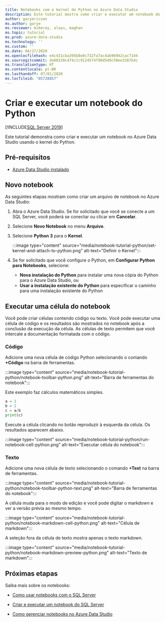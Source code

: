 ```yaml
---
title: Notebooks com o kernel do Python no Azure Data Studio
description: Este tutorial mostra como criar e executar um notebook do Python.
author: garyericson
ms.author: garye
ms.reviewer: mikeray, alayu, maghan
ms.topic: tutorial
ms.prod: azure-data-studio
ms.technology: ''
ms.custom: ''
ms.date: 04/27/2020
ms.openlocfilehash: e4c431cba395b8e0c732fa7ac4ab96942cac7144
ms.sourcegitcommit: da88320c474c1c9124574f90d549c50ee3387b4c
ms.translationtype: HT
ms.contentlocale: pt-BR
ms.lasthandoff: 07/01/2020
ms.locfileid: "85728857"
---
```

# <a name="create-and-run-a-python-notebook"></a>Criar e executar um notebook do Python

[!INCLUDE[SQL Server 2019](../includes/applies-to-version/sqlserver2019.md)]

Este tutorial demonstra como criar e executar um notebook no Azure Data Studio usando o kernel do Python.

## <a name="prerequisites"></a>Pré-requisitos

- [Azure Data Studio instalado](download-azure-data-studio.md)

## <a name="new-notebook"></a>Novo notebook

As seguintes etapas mostram como criar um arquivo de notebook no Azure Data Studio:

1. Abra o Azure Data Studio. Se for solicitado que você se conecte a um SQL Server, você poderá se conectar ou clicar em **Cancelar**.

1. Selecione **Novo Notebook** no menu **Arquivo**.

1. Selecione **Python 3** para o **Kernel**.

   :::image type="content" source="media/notebook-tutorial-python/set-kernel-and-attach-to-python.png" alt-text="Definir o Kernel":::

1. Se for solicitado que você configure o Python, em **Configurar Python para Notebooks**, selecione:

   - **Nova instalação do Python** para instalar uma nova cópia do Python para o Azure Data Studio, ou
   - **Usar a instalação existente do Python** para especificar o caminho para uma instalação existente do Python

## <a name="run-a-notebook-cell"></a>Executar uma célula do notebook

Você pode criar células contendo código ou texto. Você pode executar uma célula de código e os resultados são mostrados no notebook após a conclusão da execução da célula. As células de texto permitem que você intercale a documentação formatada com o código.

### <a name="code"></a>Código

Adicione uma nova célula de código Python selecionando o comando **+Código** na barra de ferramentas.

:::image type="content" source="media/notebook-tutorial-python/notebook-toolbar-python.png" alt-text="Barra de ferramentas do notebook":::

Este exemplo faz cálculos matemáticos simples.

```python
a = 1
b = 2
c = a/b
print(c)
```
Execute a célula clicando no botão reproduzir à esquerda da célula. Os resultados aparecem abaixo.

:::image type="content" source="media/notebook-tutorial-python/run-notebook-cell-python.png" alt-text="Executar célula do notebook":::

### <a name="text"></a>Texto

Adicione uma nova célula de texto selecionando o comando **+Text** na barra de ferramentas.

:::image type="content" source="media/notebook-tutorial-python/notebook-toolbar-python-text.png" alt-text="Barra de ferramentas do notebook":::

A célula muda para o modo de edição e você pode digitar o markdown e ver a versão prévia ao mesmo tempo.

:::image type="content" source="media/notebook-tutorial-python/notebook-markdown-cell-python.png" alt-text="Célula de markdown":::

A seleção fora da célula de texto mostra apenas o texto markdown.

:::image type="content" source="media/notebook-tutorial-python/notebook-markdown-preview-python.png" alt-text="Texto de markdown":::

## <a name="next-steps"></a>Próximas etapas

Saiba mais sobre os notebooks:

- [Como usar notebooks com o SQL Server](notebooks-guidance.md)

- [Criar e executar um notebook do SQL Server](notebooks-tutorial-sql-kernel.md)

- [Como gerenciar notebooks no Azure Data Studio](notebooks-manage-sql-server.md)
